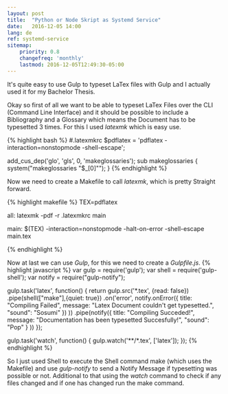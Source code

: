 ```yaml
---
layout: post
title:  "Python or Node Skript as Systemd Service"
date:   2016-12-05 14:00
lang: de
ref: systemd-service
sitemap:
    priority: 0.8
    changefreq: 'monthly'
    lastmod: 2016-12-05T12:49:30-05:00
---
```


It's quite easy to use Gulp to typeset LaTex files with Gulp and I actually used it for my Bachelor Thesis.

Okay so first of all we want to be able to typeset LaTex Files over the CLI (Command Line Interface) and it should be possible to include a Bibliography and a Glossary which means the Document has to be typesetted 3 times.
For this I used _latexmk_ which is easy use.


{% highlight bash %}
#.latexmkrc
$pdflatex = 'pdflatex -interaction=nonstopmode -shell-escape';

add_cus_dep('glo', 'gls', 0, 'makeglossaries');
sub makeglossaries {
	system("makeglossaries \"$_[0]\"");
}
{% endhighlight %}

Now we need to create a Makefile to call _latexmk_, which is pretty Straight forward.

{% highlight makefile %}
TEX=pdflatex

all:
	latexmk -pdf -r .latexmkrc main

main:
	$(TEX) -interaction=nonstopmode -halt-on-error -shell-escape main.tex

{% endhighlight %}

Now at last we can use _Gulp_, for this we need to create a _Gulpfile.js_.
{% highlight javascript %}
var gulp = require('gulp');
var shell = require('gulp-shell');
var notify = require("gulp-notify");

gulp.task('latex', function() {
    return gulp.src('*.tex', {read: false})
    .pipe(shell(["make"],{quiet: true})
    .on('error', notify.onError({
			title: "Compiling Failed",
			message: "Latex Document couldn't get typesetted.",
      "sound": "Sosumi"
		})
  ))
    .pipe(notify({
      title: "Compiling Succeded!",
      message: "Documentation has been typesetted Succesfully!",
      "sound": "Pop"
      }
    ))
});

gulp.task('watch', function() {
    gulp.watch('**/*.tex', ['latex']);
});
{% endhighlight %}

So I just used Shell to execute the Shell command make (which uses the Makefile) and use _gulp-notify_ to send a Notify Message if typesetting was possible or not.
Additional to that using the _watch_ command to check if any files changed and if one has changed run the make command.
